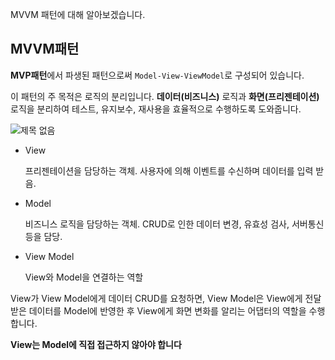 MVVM 패턴에 대해 알아보겠습니다.



## MVVM패턴

 **MVP패턴**에서 파생된 패턴으로써 `Model-View-ViewModel`로 구성되어 있습니다.

이 패턴의 주 목적은 로직의 분리입니다. **데이터(비즈니스)** 로직과 **화면(프리젠테이션)** 로직을 분리하여 테스트, 유지보수, 재사용을 효율적으로 수행하도록 도와줍니다.

![제목 없음](https://user-images.githubusercontent.com/41600558/96553799-a6833600-12f0-11eb-8fe1-24a5efa48524.png)

- View

  프리젠테이션을 담당하는 객체. 사용자에 의해 이벤트를 수신하며 데이터를 입력 받음.

- Model

  비즈니스 로직을 담당하는 객체. CRUD로 인한 데이터 변경, 유효성 검사, 서버통신 등을 담당.

- View Model

  View와 Model을 연결하는 역할

View가 View Model에게 데이터 CRUD를 요청하면, View Model은 View에게 전달받은 데이터를 Model에 반영한 후 View에게 화면 변화를 알리는 어댑터의 역할을 수행합니다.

**View는 Model에 직접 접근하지 않아야 합니다**

